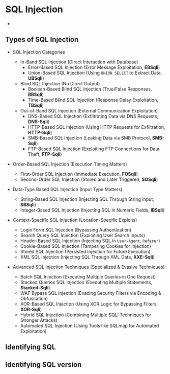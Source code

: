 # SQL Injection

- [](#)

## Types of SQL Injection
- SQL Injection Categories  
  - In-Band SQL Injection (Direct Interaction with Database)  
    - Error-Based SQL Injection (Error Message Exploitation, **EBSqli**)  
    - Union-Based SQL Injection (Using `UNION SELECT` to Extract Data, **UBSqli**)  
  - Blind SQL Injection (No Direct Output)  
    - Boolean-Based Blind SQL Injection (True/False Responses, **BBSqli**)  
    - Time-Based Blind SQL Injection (Response Delay Exploitation, **TBSqli**)  
  - Out-of-Band SQL Injection (External Communication Exploitation)  
    - DNS-Based SQL Injection (Exfiltrating Data via DNS Requests, **DNS-Sqli**)  
    - HTTP-Based SQL Injection (Using HTTP Requests for Exfiltration, **HTTP-Sqli**)  
    - SMB-Based SQL Injection (Leaking Data via SMB Protocol, **SMB-Sqli**)  
    - FTP-Based SQL Injection (Exploiting FTP Connections for Data Theft, **FTP-Sqli**)  

- Order-Based SQL Injection (Execution Timing Matters)  
  - First-Order SQL Injection (Immediate Execution, **FOSqli**)  
  - Second-Order SQL Injection (Stored and Later Triggered, **SOSqli**)  

- Data-Type Based SQL Injection (Input Type Matters)  
  - String-Based SQL Injection (Injecting SQL Through String Input, **SBSqli**)  
  - Integer-Based SQL Injection (Injecting SQL in Numeric Fields, **IBSqli**)  

- Context-Specific SQL Injection (Location-Specific Exploits)  
  - Login Form SQL Injection (Bypassing Authentication)  
  - Search Query SQL Injection (Exploiting User Search Inputs)  
  - Header-Based SQL Injection (Injecting SQL in `User-Agent`, `Referer`)  
  - Cookie-Based SQL Injection (Tampering Cookies for Injection)  
  - Stored SQL Injection (Persisted Injection for Future Execution)  
  - XML SQL Injection (Injecting SQL Through XML Data, **XXE-Sqli**)  

- Advanced SQL Injection Techniques (Specialized & Evasive Techniques)  
  - Batch SQL Injection (Executing Multiple Queries in One Request)  
  - Stacked Queries SQL Injection (Executing Multiple Statements, **Stacked-Sqli**)  
  - WAF Bypass SQL Injection (Evading Security Filters via Encoding & Obfuscation)  
  - XOR-Based SQL Injection (Using XOR Logic for Bypassing Filters, **XOR-Sqli**)  
  - Hybrid SQL Injection (Combining Multiple SQLi Techniques for Stronger Attacks)  
  - Automated SQL Injection (Using Tools like SQLmap for Automated Exploitation)  

## Identifying SQL 
## Identifying SQL version




